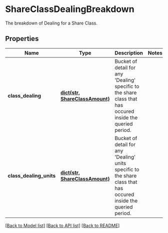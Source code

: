 # ShareClassDealingBreakdown

The breakdown of Dealing for a Share Class.

## Properties
Name | Type | Description | Notes
------------ | ------------- | ------------- | -------------
**class_dealing** | [**dict(str, ShareClassAmount)**](ShareClassAmount.md) | Bucket of detail for any &#39;Dealing&#39; specific to the share class that has occured inside the queried period. | 
**class_dealing_units** | [**dict(str, ShareClassAmount)**](ShareClassAmount.md) | Bucket of detail for any &#39;Dealing&#39; units specific to the share class that has occured inside the queried period. | 

[[Back to Model list]](../README.md#documentation-for-models) [[Back to API list]](../README.md#documentation-for-api-endpoints) [[Back to README]](../README.md)


